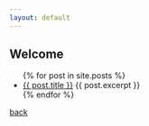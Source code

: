 ```yaml
---
layout: default
---
```


## Welcome

<!-- liste tous les posts présents dans le dossier _posts/ -->
<ul>
  {% for post in site.posts %}
    <li>
      <a href="{{ post.url }}">{{ post.title }}</a>
      <!-- extrait du post, tout texte avant le séparateur configuré dans _config.yml -->
      {{ post.excerpt }}
    </li>
  {% endfor %}
</ul>

[back](./)
